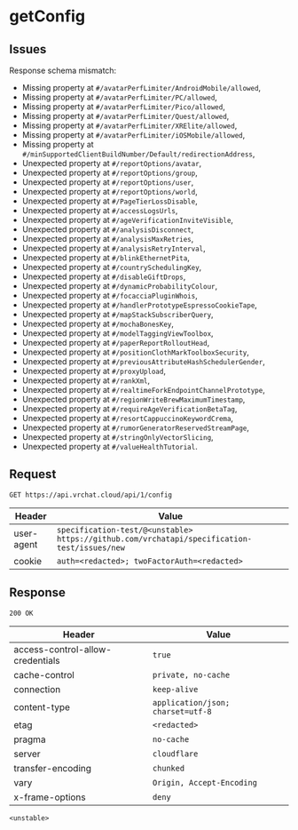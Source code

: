 # getConfig

## Issues
Response schema mismatch:
* Missing property at ``#/avatarPerfLimiter/AndroidMobile/allowed``,
* Missing property at ``#/avatarPerfLimiter/PC/allowed``,
* Missing property at ``#/avatarPerfLimiter/Pico/allowed``,
* Missing property at ``#/avatarPerfLimiter/Quest/allowed``,
* Missing property at ``#/avatarPerfLimiter/XRElite/allowed``,
* Missing property at ``#/avatarPerfLimiter/iOSMobile/allowed``,
* Missing property at ``#/minSupportedClientBuildNumber/Default/redirectionAddress``,
* Unexpected property at ``#/reportOptions/avatar``,
* Unexpected property at ``#/reportOptions/group``,
* Unexpected property at ``#/reportOptions/user``,
* Unexpected property at ``#/reportOptions/world``,
* Unexpected property at ``#/PageTierLossDisable``,
* Unexpected property at ``#/accessLogsUrls``,
* Unexpected property at ``#/ageVerificationInviteVisible``,
* Unexpected property at ``#/analysisDisconnect``,
* Unexpected property at ``#/analysisMaxRetries``,
* Unexpected property at ``#/analysisRetryInterval``,
* Unexpected property at ``#/blinkEthernetPita``,
* Unexpected property at ``#/countrySchedulingKey``,
* Unexpected property at ``#/disableGiftDrops``,
* Unexpected property at ``#/dynamicProbabilityColour``,
* Unexpected property at ``#/focacciaPluginWhois``,
* Unexpected property at ``#/handlerPrototypeEspressoCookieTape``,
* Unexpected property at ``#/mapStackSubscriberQuery``,
* Unexpected property at ``#/mochaBonesKey``,
* Unexpected property at ``#/modelTaggingViewToolbox``,
* Unexpected property at ``#/paperReportRolloutHead``,
* Unexpected property at ``#/positionClothMarkToolboxSecurity``,
* Unexpected property at ``#/previousAttributeHashSchedulerGender``,
* Unexpected property at ``#/proxyUpload``,
* Unexpected property at ``#/rankXml``,
* Unexpected property at ``#/realtimeForkEndpointChannelPrototype``,
* Unexpected property at ``#/regionWriteBrewMaximumTimestamp``,
* Unexpected property at ``#/requireAgeVerificationBetaTag``,
* Unexpected property at ``#/resortCappuccinoKeywordCrema``,
* Unexpected property at ``#/rumorGeneratorReservedStreamPage``,
* Unexpected property at ``#/stringOnlyVectorSlicing``,
* Unexpected property at ``#/valueHealthTutorial``.
## Request
`GET https://api.vrchat.cloud/api/1/config`

| Header | Value |
| ------ | ----- |
| user-agent | `specification-test/@<unstable> https://github.com/vrchatapi/specification-test/issues/new` |
| cookie | `auth=<redacted>; twoFactorAuth=<redacted>` |


## Response
`200 OK`

| Header | Value |
| ------ | ----- |
| access-control-allow-credentials | `true` |
| cache-control | `private, no-cache` |
| connection | `keep-alive` |
| content-type | `application/json; charset=utf-8` |
| etag | `<redacted>` |
| pragma | `no-cache` |
| server | `cloudflare` |
| transfer-encoding | `chunked` |
| vary | `Origin, Accept-Encoding` |
| x-frame-options | `deny` |

```jsonc
<unstable>
```
